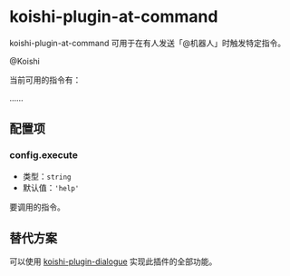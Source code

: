 # koishi-plugin-at-command

koishi-plugin-at-command 可用于在有人发送「@机器人」时触发特定指令。

<chat-panel>
<chat-message nickname="Alice">@Koishi</chat-message>
<chat-message nickname="Koishi">
  <p>当前可用的指令有：</p>
  <p>……</p>
</chat-message>
</chat-panel>

## 配置项

### config.execute

- 类型：`string`
- 默认值：`'help'`

要调用的指令。

## 替代方案

可以使用 [koishi-plugin-dialogue](https://dialogue.koishi.chat/zh-CN/) 实现此插件的全部功能。
